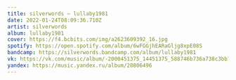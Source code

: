 ```yaml
---
title: silverwords — lullaby1981
date: 2022-01-24T08:09:36.710Z
artist: silverwords
album: lullaby1981
cover: https://f4.bcbits.com/img/a2623609392_16.jpg
spotify: https://open.spotify.com/album/6wFGGjhEARaGljg8xpE08S
bandcamp: https://silverwords.bandcamp.com/album/lullaby1981
vk: https://vk.com/music/album/-2000451375_14451375_588746b736a738c3bb?act=album
yandex: https://music.yandex.ru/album/20806496
---
```

